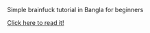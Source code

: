 Simple brainfuck tutorial in Bangla for beginners

[Click here to read it!](http://wasi0013.github.io/Bangla-Brainfuck-tutorial)
